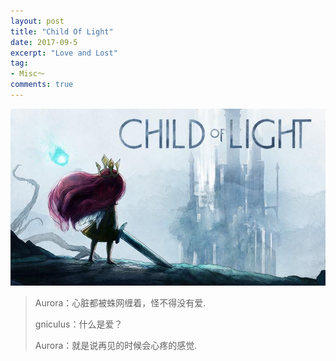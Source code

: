 ```yaml
---
layout: post
title: "Child Of Light"
date: 2017-09-5
excerpt: "Love and Lost"
tag:
- Misc～
comments: true
---
```


![child of light](https://github.com/Aquilao/Blog/raw/master/assets/img/child_of_light-img/CoL.jpeg)

> Aurora：心脏都被蛛网缠着，怪不得没有爱.
>
> gniculus：什么是爱？
>
> Aurora：就是说再见的时候会心疼的感觉.


